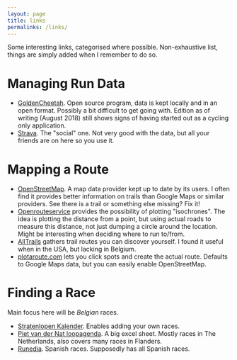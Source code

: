 ```yaml
---
layout: page
title: links
permalinks: /links/
---
```


Some interesting links, categorised where possible. Non-exhaustive list, things
are simply added when I remember to do so.

# Managing Run Data

* [GoldenCheetah](http://www.goldencheetah.org/). Open source program, data is
  kept locally and in an open format. Possibly a bit difficult to get going
  with. Edition as of writing (August 2018) still shows signs of having started
  out as a cycling only application.
* [Strava](https://www.strava.com/dashboard). The "social" one. Not very good
  with the data, but all your friends are on here so you use it.

# Mapping a Route

* [OpenStreetMap](https://www.openstreetmap.org/). A map data provider kept up
  to date by its users. I often find it provides better information on trails
  than Google Maps or similar providers. See there is a trail or something else
  missing? Fix it!
* [Openrouteservice](https://maps.openrouteservice.org/reach) provides the
  possibility of plotting "isochrones". The idea is plotting the distance from
  a point, but using actual roads to measure this distance, not just dumping a
  circle around the location. Might be interesting when deciding where to run
  to/from.
* [AllTrails](https://www.alltrails.com/) gathers trail routes you can discover
  yourself. I found it useful when in the USA, but lacking in Belgium.
* [plotaroute.com](https://www.plotaroute.com/myhome) lets you click spots and
  create the actual route. Defaults to Google Maps data, but you can easily
  enable OpenStreetMap.

# Finding a Race

Main focus here will be *Belgian* races.

* [Stratenlopen Kalender](http://stratenlopen.be/calendar.php). Enables adding
  your own races.
* [Piet van der Nat loopagenda](https://www.phein.nl/loopagenda/). A big excel
  sheet. Mostly races in The Netherlands, also covers many races in Flanders.
* [Runedia](https://runedia.mundodeportivo.com/). Spanish races. Supposedly has
  all Spanish races.
